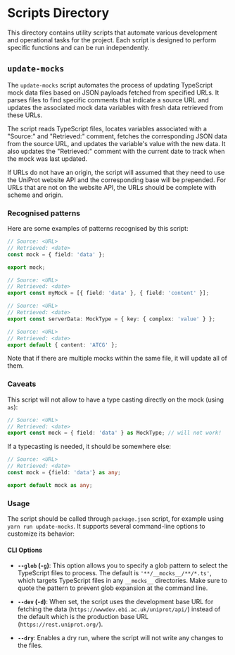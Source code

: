 # Scripts Directory

This directory contains utility scripts that automate various development and operational tasks for the project. Each script is designed to perform specific functions and can be run independently.

## `update-mocks`

The `update-mocks` script automates the process of updating TypeScript mock data files based on JSON payloads fetched from specified URLs. It parses files to find specific comments that indicate a source URL and updates the associated mock data variables with fresh data retrieved from these URLs.

The script reads TypeScript files, locates variables associated with a "Source:" and "Retrieved:" comment, fetches the corresponding JSON data from the source URL, and updates the variable's value with the new data. It also updates the "Retrieved:" comment with the current date to track when the mock was last updated.

If URLs do not have an origin, the script will assumed that they need to use the UniProt website API and the corresponding base will be prepended. For URLs that are not on the website API, the URLs should be complete with scheme and origin.

### Recognised patterns

Here are some examples of patterns recognised by this script:

```ts
// Source: <URL>
// Retrieved: <date>
const mock = { field: 'data' };

export mock;
```

```ts
// Source: <URL>
// Retrieved: <date>
export const myMock = [{ field: 'data' }, { field: 'content' }];
```

```ts
// Source: <URL>
// Retrieved: <date>
export const serverData: MockType = { key: { complex: 'value' } };
```

```ts
// Source: <URL>
// Retrieved: <date>
export default { content: 'ATCG' };
```

Note that if there are multiple mocks within the same file, it will update all of them.

### Caveats

This script will not allow to have a type casting directly on the mock (using `as`):

```ts
// Source: <URL>
// Retrieved: <date>
export const mock = { field: 'data' } as MockType; // will not work!
```

If a typecasting is needed, it should be somewhere else:

```ts
// Source: <URL>
// Retrieved: <date>
const mock = {field: 'data'} as any;

export default mock as any;
```

### Usage

The script should be called through `package.json` script, for example using `yarn run update-mocks`. It supports several command-line options to customize its behavior:

#### CLI Options

- **`--glob` (`-g`)**: This option allows you to specify a glob pattern to select the TypeScript files to process. The default is `'**/__mocks__/**/*.ts'`, which targets TypeScript files in any `__mocks__` directories. Make sure to quote the pattern to prevent glob expansion at the command line.
  
- **`--dev` (`-d`)**: When set, the script uses the development base URL for fetching the data (`https://wwwdev.ebi.ac.uk/uniprot/api/`) instead of the default which is the production base URL (`https://rest.uniprot.org/`).
  
- **`--dry`**: Enables a dry run, where the script will not write any changes to the files.

